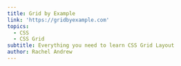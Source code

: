 ```yaml
---
title: Grid by Example
link: 'https://gridbyexample.com'
topics:
  - CSS
  - CSS Grid
subtitle: Everything you need to learn CSS Grid Layout
author: Rachel Andrew
---
```


